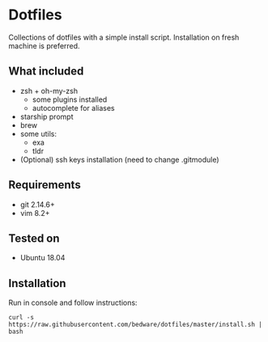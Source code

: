 # Dotfiles
Collections of dotfiles with a simple install script. Installation on fresh machine is preferred.

## What included
- zsh + oh-my-zsh
    - some plugins installed
    - autocomplete for aliases
- starship prompt
- brew
- some utils:
    - exa
    - tldr
- (Optional) ssh keys installation (need to change .gitmodule)

## Requirements
- git 2.14.6+
- vim 8.2+

## Tested on
- Ubuntu 18.04

## Installation
Run in console and follow instructions:
```
curl -s https://raw.githubusercontent.com/bedware/dotfiles/master/install.sh | bash
```
